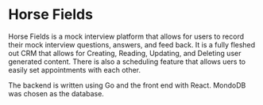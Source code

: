 # Horse Fields

Horse Fields is a mock interview platform that allows for users to record their mock interview questions, answers, and feed back. It is a fully fleshed out CRM
that allows for Creating, Reading, Updating, and Deleting user generated content. There is also a scheduling feature that allows uers to easily set appointments with each other.

The backend is written using Go and the front end with React. MondoDB was chosen as the database.
